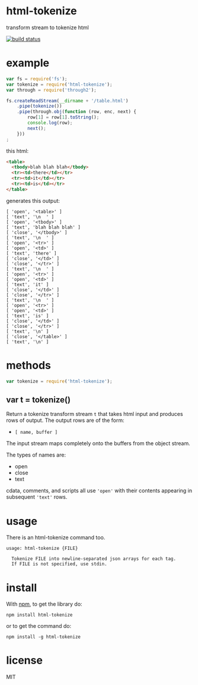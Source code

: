 # html-tokenize

transform stream to tokenize html

[![build status](https://secure.travis-ci.org/substack/html-tokenize.png)](http://travis-ci.org/substack/html-tokenize)

# example

``` js
var fs = require('fs');
var tokenize = require('html-tokenize');
var through = require('through2');

fs.createReadStream(__dirname + '/table.html')
    .pipe(tokenize())
    .pipe(through.obj(function (row, enc, next) {
        row[1] = row[1].toString();
        console.log(row);
        next();
    }))
;
```

this html:

``` html
<table>
  <tbody>blah blah blah</tbody>
  <tr><td>there</td></tr>
  <tr><td>it</td></tr>
  <tr><td>is</td></tr>
</table>
```

generates this output:

```
[ 'open', '<table>' ]
[ 'text', '\n  ' ]
[ 'open', '<tbody>' ]
[ 'text', 'blah blah blah' ]
[ 'close', '</tbody>' ]
[ 'text', '\n  ' ]
[ 'open', '<tr>' ]
[ 'open', '<td>' ]
[ 'text', 'there' ]
[ 'close', '</td>' ]
[ 'close', '</tr>' ]
[ 'text', '\n  ' ]
[ 'open', '<tr>' ]
[ 'open', '<td>' ]
[ 'text', 'it' ]
[ 'close', '</td>' ]
[ 'close', '</tr>' ]
[ 'text', '\n  ' ]
[ 'open', '<tr>' ]
[ 'open', '<td>' ]
[ 'text', 'is' ]
[ 'close', '</td>' ]
[ 'close', '</tr>' ]
[ 'text', '\n' ]
[ 'close', '</table>' ]
[ 'text', '\n' ]
```

# methods

``` js
var tokenize = require('html-tokenize');
```

## var t = tokenize()

Return a tokenize transform stream `t` that takes html input and produces rows
of output. The output rows are of the form:

* `[ name, buffer ]`

The input stream maps completely onto the buffers from the object stream.

The types of names are:

* open
* close
* text

cdata, comments, and scripts all use `'open'` with their contents appearing in
subsequent `'text'` rows.

# usage

There is an html-tokenize command too.

```
usage: html-tokenize {FILE}

  Tokenize FILE into newline-separated json arrays for each tag.
  If FILE is not specified, use stdin.

```

# install

With [npm](https://npmjs.org), to get the library do:

```
npm install html-tokenize
```

or to get the command do:

```
npm install -g html-tokenize
```

# license

MIT
